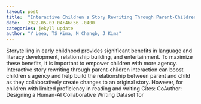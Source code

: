 ```yaml
---
layout: post
title:  "Interactive Children s Story Rewriting Through Parent-Children Interaction"
date:   2022-05-03 04:46:56 -0400
categories: jekyll update
author: "Y Leea, TS Kima, M Changb, J Kima"
---
```

Storytelling in early childhood provides significant benefits in language and literacy development, relationship building, and entertainment. To maximize these benefits, it is important to empower children with more agency. Interactive story rewriting through parent-children interaction can boost children s agency and help build the relationship between parent and child as they collaboratively create changes to an original story. However, for children with limited proficiency in reading and writing Cites: CoAuthor: Designing a Human-AI Collaborative Writing Dataset for